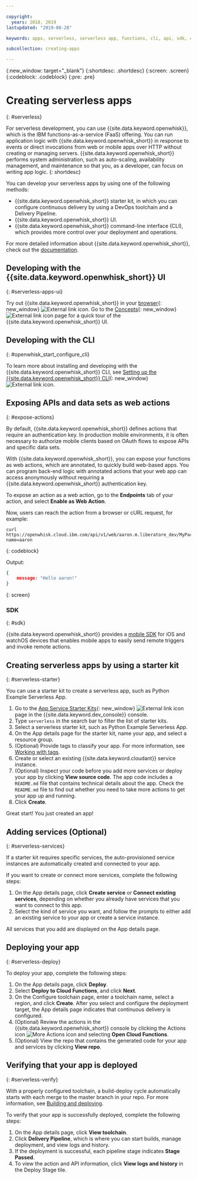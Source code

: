 ```yaml
---

copyright:
  years: 2018, 2019
lastupdated: "2019-08-28"

keywords: apps, serverless, serverless app, functions, cli, api, sdk, create serverless app, serverless app tutorial

subcollection: creating-apps

---
```

{:new_window: target="_blank"}
{:shortdesc: .shortdesc}
{:screen: .screen}
{:codeblock: .codeblock}
{:pre: .pre}

# Creating serverless apps
{: #serverless}

For serverless development, you can use {{site.data.keyword.openwhisk}}, which is the IBM functions-as-a-service (FaaS) offering. You can run application logic with {{site.data.keyword.openwhisk_short}} in response to events or direct invocations from web or mobile apps over HTTP without creating or managing servers. {{site.data.keyword.openwhisk_short}} performs system administration, such as auto-scaling, availability management, and maintenance so that you, as a developer, can focus on writing app logic.
{: shortdesc}

You can develop your serverless apps by using one of the following methods:
* {{site.data.keyword.openwhisk_short}} starter kit, in which you can configure continuous delivery by using a DevOps toolchain and a Delivery Pipeline.
* {{site.data.keyword.openwhisk_short}} UI.
* {{site.data.keyword.openwhisk_short}} command-line interface (CLI), which provides more control over your deployment and operations.

For more detailed information about {{site.data.keyword.openwhisk_short}}, check out the [documentation](/docs/openwhisk?topic=cloud-functions-getting-started).

## Developing with the {{site.data.keyword.openwhisk_short}} UI
{: #serverless-apps-ui}

Try out {{site.data.keyword.openwhisk_short}} in your [browser](https://{DomainName}/functions/actions){: new_window} ![External link icon](../icons/launch-glyph.svg "External link icon"). Go to the [Concepts](https://{DomainName}/functions/learn){: new_window} ![External link icon](../icons/launch-glyph.svg "External link icon") page for a quick tour of the {{site.data.keyword.openwhisk_short}} UI.

## Developing with the CLI
{: #openwhisk_start_configure_cli}

To learn more about installing and developing with the {{site.data.keyword.openwhisk_short}} CLI, see [Setting up the {{site.data.keyword.openwhisk_short}} CLI](https://{DomainName}/functions/cli){: new_window} ![External link icon](../icons/launch-glyph.svg "External link icon").

## Exposing APIs and data sets as web actions
{: #expose-actions}

By default, {{site.data.keyword.openwhisk_short}} defines actions that require an authentication key. In production mobile environments, it is often necessary to authorize mobile clients based on OAuth flows to expose APIs and specific data sets.

With {{site.data.keyword.openwhisk_short}}, you can expose your functions as web actions, which are annotated, to quickly build web-based apps. You can program back-end logic with annotated actions that your web app can access anonymously without requiring a {{site.data.keyword.openwhisk_short}} authentication key.

To expose an action as a web action, go to the **Endpoints** tab of your action, and select **Enable as Web Action**.

Now, users can reach the action from a browser or cURL request, for example:
```
curl https://openwhisk.cloud.ibm.com/api/v1/web/aaron.m.liberatore_dev/MyPackage/helloWorld.json?name=aaron
```
{: codeblock}

Output:
```json
{
    message: "Hello aaron!"
}
```
{: screen}

### SDK
{: #sdk}

{{site.data.keyword.openwhisk_short}} provides a [mobile SDK](/docs/openwhisk?topic=cloud-functions-pkg_mobile_sdk) for iOS and watchOS devices that enables mobile apps to easily send remote triggers and invoke remote actions.

## Creating serverless apps by using a starter kit
{: #serverless-starter}

You can use a starter kit to create a serverless app, such as Python Example Serverless App. 

1. Go to the [App Service Starter Kits](https://{DomainName}/developer/appservice/starter-kits){: new_window} ![External link icon](../icons/launch-glyph.svg "External link icon") page in the {{site.data.keyword.dev_console}} console.
2. Type `serverless` in the search bar to filter the list of starter kits.
3. Select a serverless starter kit, such as Python Example Serverless App.
4. On the App details page for the starter kit, name your app, and select a resource group.
5. (Optional) Provide tags to classify your app. For more information, see [Working with tags](/docs/resources?topic=resources-tag).
6. Create or select an existing {{site.data.keyword.cloudant}} service instance.
7. (Optional) Inspect your code before you add more services or deploy your app by clicking **View source code**. The app code includes a `README.md` file that contains technical details about the app. Check the `README.md` file to find out whether you need to take more actions to get your app up and running.
8. Click **Create**.

Great start! You just created an app!

## Adding services (Optional)
{: #serverless-services}

If a starter kit requires specific services, the auto-provisioned service instances are automatically created and connected to your app.

If you want to create or connect more services, complete the following steps:

1. On the App details page, click **Create service** or **Connect existing services**, depending on whether you already have services that you want to connect to this app.
2. Select the kind of service you want, and follow the prompts to either add an existing service to your app or create a service instance.

All services that you add are displayed on the App details page.

## Deploying your app
{: #serverless-deploy}

To deploy your app, complete the following steps:

1. On the App details page, click **Deploy**.
2. Select **Deploy to Cloud Functions**, and click **Next**.
3. On the Configure toolchain page, enter a toolchain name, select a region, and click **Create**. After you select and configure the deployment target, the App details page indicates that continuous delivery is configured.
4. (Optional) Review the actions in the {{site.data.keyword.openwhisk_short}} console by clicking the Actions icon ![More Actions icon](../icons/action-menu-icon.svg) and selecting **Open Cloud Functions**.
5. (Optional) View the repo that contains the generated code for your app and services by clicking **View repo**.

## Verifying that your app is deployed
{: #serverless-verify}

With a properly configured toolchain, a build-deploy cycle automatically starts with each merge to the master branch in your repo. For more information, see [Building and deploying](/docs/services/ContinuousDelivery?topic=ContinuousDelivery-deliverypipeline_build_deploy).

To verify that your app is successfully deployed, complete the following steps:

1. On the App details page, click **View toolchain**.
2. Click **Delivery Pipeline**, which is where you can start builds, manage deployment, and view logs and history.
3. If the deployment is successful, each pipeline stage indicates **Stage Passed**.
4. To view the action and API information, click **View logs and history** in the Deploy Stage tile.
